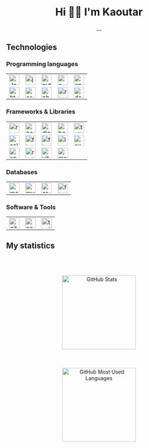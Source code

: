 <div align="center">
    <h1 align="center">Hi 👋🏻 I'm Kaoutar</h1>
    <h4 align="center">...</h4>
</div>

<h2>Technologies</h2>
<h3>Programming languages</h3>
<div align="center">
<table>
    <tbody>
        <tr>
            <td><a href="#"><img alt="JavaScript" title="JavaScript" height="28px"
                        src="https://user-images.githubusercontent.com/82285643/176935717-02d73b56-77e4-42a4-adbd-c9121c1b5f18.svg" /></a>
            </td>
            <td><a href="#"><img alt="java" title="java" height="28px"
                        src="https://user-images.githubusercontent.com/82285643/176935735-5363e976-444f-458c-982e-3312729e5d5e.svg" /></a>
            </td>
            <td><a href="#"><img alt="python" title="python" height="28px"
                        src="https://user-images.githubusercontent.com/82285643/176937451-b408ba34-20f4-4e00-8ab3-ab8bc6d7d5fb.svg" /></a>
            </td>
            <td><a href="#"><img alt="c" title="c" height="28px"
                        src="https://user-images.githubusercontent.com/82285643/176935536-20a9435d-7b5c-49be-a48e-10375be6a98d.svg" /></a>
            </td>
            <td><a href="#"><img alt="cpp" title="cpp" height="28px"
                        src="https://user-images.githubusercontent.com/82285643/176935559-af9e3ea4-8d05-4942-a296-8431387d8d74.svg" /></a>
            </td>
        </tr>
        <tr>
            <td><a href="#"><img alt="html" title="html" height="28px"
                        src="https://user-images.githubusercontent.com/82285643/176936224-fffdfd8f-6ca6-43ef-a65f-0e3c2ae9a6e6.svg" /></a>
            </td>
            <td><a href="#"><img alt="css" title="css" height="28px"
                        src="https://user-images.githubusercontent.com/82285643/176936247-927527d1-daac-4f22-bb99-7578305784e5.svg" /></a>
            </td>
            <td><a href="#"><img alt="php" title="php" height="28px"
                        src="https://user-images.githubusercontent.com/82285643/176937468-7786be6f-3446-410a-818a-497089a8bd1c.svg" /></a>
            </td>
            <td><a href="#"><img alt="rlang" title="rlang" height="28px"
                        src="https://user-images.githubusercontent.com/82285643/176954611-6f88aff4-c85e-41cc-ad96-90f3475264da.svg" /></a>
            </td>
            <td><a href="#"><img alt="dart" title="dart" height="28px"
                        src="https://user-images.githubusercontent.com/82285643/176936611-b0c96a7b-991d-43db-a281-d7f8a6f47589.svg" /></a>
            </td>
        </tr>
        <!-- <tr>
            <td><a href="#"><img alt="C++" title="C++" height="28px"
                        src="https://img.icons8.com/color/48/000000/c-plus-plus-logo.png" /></a></td>
        </tr>
        <tr>
            <td><a href="#"><img alt="NodeJS" title="NodeJS" height="28px"
                        src="https://raw.githubusercontent.com/github/explore/80688e429a7d4ef2fca1e82350fe8e3517d3494d/topics/nodejs/nodejs.png" /></a>
            </td>
        </tr>
        <tr>
            <td><a href="#"><img alt="Terminal" title="Terminal" height="28px"
                        src="https://raw.githubusercontent.com/github/explore/80688e429a7d4ef2fca1e82350fe8e3517d3494d/topics/terminal/terminal.png" /></a>
            </td>
        </tr> -->
    </tbody>
</table>
</div>
<h3>Frameworks & Libraries</h3>
<div align="center">
<table>
    <tbody>
        <tr>
            <td><a href="#"><img alt="react" title="react" height="28px"
                        src="https://user-images.githubusercontent.com/82285643/176935194-148d94f2-7bc4-4926-a44d-247947b957c9.svg" /></a>
            </td>
            <td><a href="#"><img alt="nodejs" title="nodejs" height="28px"
                        src="https://user-images.githubusercontent.com/82285643/176937564-9f613a44-dcc6-4238-8f65-6954fe59938a.svg" /></a>
            </td>
            <td><a href="#"><img alt="django" title="django" height="28px"
                        src="https://user-images.githubusercontent.com/82285643/176937401-8d746a3f-f135-416c-83e9-df026a2534af.svg" /></a>
            </td>
            <td><a href="#"><img alt="bootstrap" title="bootstrap" height="28px"
                        src="https://user-images.githubusercontent.com/82285643/176936649-17172bea-c024-4b05-95eb-952795c57c89.svg" /></a>
            </td>
            <td><a href="#"><img alt="tailwind" title="tailwind" height="28px"
                        src="https://user-images.githubusercontent.com/82285643/176936664-f19de090-997f-47c6-89d0-603eef566bb8.svg" /></a>
            </td>
        </tr>
        <tr>
            <td><a href="#"><img alt="solidity" title="solidity" height="28px"
                        src="https://user-images.githubusercontent.com/82285643/176938066-0cdecb80-9793-45f7-b141-60cf29296856.svg" /></a>
            </td>
            <td><a href="#"><img alt="flutter" title="flutter" height="28px"
                        src="https://user-images.githubusercontent.com/82285643/176936620-54db7e69-14f5-4264-8b6f-8a88f8db628a.svg" /></a>
            </td>
            <td><a href="#"><img alt="flask" title="flask" height="28px"
                        src="https://user-images.githubusercontent.com/82285643/176937370-ff843f48-fdff-432b-865d-5123af717961.svg" /></a>
            </td>
            <td><a href="#"><img alt="laravel" title="laravel" height="28px"
                        src="https://user-images.githubusercontent.com/82285643/176937500-19b811f6-38b0-4e7a-a95e-94f76b55bdc4.svg" /></a>
            </td>
            <td><a href="#"><img alt="express" title="express" height="28px"
                        src="https://user-images.githubusercontent.com/82285643/186551545-a48a3627-86ae-46e0-aafb-0cc18aa4f6bd.png" /></a>
            </td>
        </tr>
        <tr>
            <td><a href="#"><img alt="springboot" title="springboot" height="28px"
                        src="https://user-images.githubusercontent.com/82285643/176954842-b14c6557-56d7-463c-9457-e1d273578656.png" /></a>
            </td>
            <td><a href="#"><img alt="redux" title="redux" height="28px"
                        src="https://user-images.githubusercontent.com/82285643/176954295-534835b0-a0e9-408e-a18f-102bcb7f14a4.svg" /></a>
            </td>
            <td><a href="#"><img alt="vitejs" title="vitejs" height="28px"
                        src="https://user-images.githubusercontent.com/82285643/176954309-f2833e82-9db8-42ef-a4be-2eee3e35b52a.svg" /></a>
            </td>
            <td><a href="#"><img alt="materialui" title="materialui" height="28px"
                        src="https://user-images.githubusercontent.com/82285643/176956623-8bfb506b-de04-4936-b4cb-1ab347062835.svg" /></a>
            </td>
        </tr>
    </tbody>
</table>
</div>
<h3>Databases</h3>
<div align="center">
<table>
    <tbody>
        <tr>
            <td><a href="#"><img alt="mongodb" title="mongodb" height="28px"
                        src="https://user-images.githubusercontent.com/82285643/176937670-1420e774-f06f-42c0-9fed-5bae8d00d5de.svg" /></a>
            </td>
            <td><a href="#"><img alt="mysql" title="mysql" height="28px"
                        src="https://user-images.githubusercontent.com/82285643/176938044-82297fca-229f-43d5-808e-24f919a73659.svg" /></a>
            </td>
            <td><a href="#"><img alt="oracle" title="oracle" height="28px"
                        src="https://user-images.githubusercontent.com/82285643/176938053-7a71cb10-7162-4935-940d-4415aff59b05.svg" /></a>
            </td>
            <td><a href="#"><img alt="firebase" title="firebase" height="28px"
                        src="https://user-images.githubusercontent.com/82285643/176955846-6717a75b-791c-472c-82bb-3c7543f792eb.svg" /></a>
            </td>
        </tr>
    </tbody>
</table>
</div>
<h3>Software & Tools</h3>
<div align="center">
<table>
    <tbody>
        <tr>
            <td><a href="#"><img alt="git" title="git" height="28px"
                        src="https://user-images.githubusercontent.com/82285643/176955864-f079aade-f121-4b17-b33e-052ac971f151.svg" /></a>
            </td>
            <td><a href="#"><img alt="npm" title="npm" height="28px"
                        src="https://user-images.githubusercontent.com/82285643/176935696-b21a7a7f-0bb9-4768-82f7-a1f43e71c564.svg" /></a>
            </td>
            <td><a href="#"><img alt="trello" title="trello" height="28px"
                        src="https://user-images.githubusercontent.com/82285643/176955881-882f1792-604a-4fb4-8167-3e07e63db3a9.svg" /></a>
            </td>
        </tr>
    </tbody>
</table>
</div>

<h2>My statistics</h2>

<br/>
<br/>
<br/>

<div align=center>
    <img src="https://github-readme-stats.vercel.app/api?username=kaoutar-ou&title_color=FFFFFF&text_color=FFFFFF&show_icons=true&icon_color=000000&include_all_commits=true&count_private=true&theme=dark&bg_color=30,904e95,111111&hide_border=true"
        alt="GitHub Stats" height="200" />
    <br>
</div>

<br/>
<br/>
<br/>

<div align=center>
    <img src="https://github-readme-stats.vercel.app/api/top-langs?username=kaoutar-ou&layout=compact&title_color=FFFFFF&text_color=FFFFFF&theme=dark&bg_color=30,904e95,111111&hide_border=true"
        alt="GitHub Most Used Languages" height="200" />
    <br>
</div>

<!-- <div align=center>
    <img src="https://github-readme-streak-stats.herokuapp.com/?user=kaoutar-ou&theme=dark&date_format=M%20j%5B%2C%20Y%5D&currStreakLabel=FFFFFF&fire=FFFFFF&ring=000000&background=552E58&sideLabels=000000&hide_border=true"
        alt="GitHub Streak Stats" height="200" />
    <br>
</div> -->



<!-- ### Hi there 👋 -->
<!--
<div align="center">
<h1 align="center">Hi 👋, I'm Kaoutar</h1>
<h4 align="center">...</h4>
</div>

## Technologies

### 👉 Programming languages

<table>
    <tbody>
        <tr>
            <td><a href="#"><img alt="JavaScript" title="JavaScript" height="28px"
                        src="https://user-images.githubusercontent.com/82285643/176935194-148d94f2-7bc4-4926-a44d-247947b957c9.svg" /></a>
            </td>
        </tr>
        <tr>
            <td><a href="#"><img alt="C++" title="C++" height="28px"
                        src="https://img.icons8.com/color/48/000000/c-plus-plus-logo.png" /></a></td>
        </tr>
        <tr>
            <td><a href="#"><img alt="NodeJS" title="NodeJS" height="28px"
                        src="https://raw.githubusercontent.com/github/explore/80688e429a7d4ef2fca1e82350fe8e3517d3494d/topics/nodejs/nodejs.png" /></a>
            </td>
        </tr>
        <tr>
            <td><a href="#"><img alt="Terminal" title="Terminal" height="28px"
                        src="https://raw.githubusercontent.com/github/explore/80688e429a7d4ef2fca1e82350fe8e3517d3494d/topics/terminal/terminal.png" /></a>
            </td>
        </tr>
    </tbody>
</table>

### 👉 Frameworks & Libraries

<table>
    <tbody>
        <tr>
            <td><a href="#"><img alt="react" title="react" height="28px"
                        src="https://user-images.githubusercontent.com/82285643/176935194-148d94f2-7bc4-4926-a44d-247947b957c9.svg" /></a>
            </td>
            <td><a href="#"><img alt="flutter" title="flutter" height="28px"
                        src="https://user-images.githubusercontent.com/82285643/176936620-54db7e69-14f5-4264-8b6f-8a88f8db628a.svg" /></a>
            </td>
            <td><a href="#"><img alt="django" title="django" height="28px"
                        src="https://user-images.githubusercontent.com/82285643/176937401-8d746a3f-f135-416c-83e9-df026a2534af.svg" /></a>
            </td>
        </tr>
    </tbody>
</table>

### 👉 Databases

### 👉 Software & Tools

## My statistics

<div align=center>
        <img src="https://github-readme-stats.vercel.app/api?username=kaoutar-ou&title_color=6C5B7B&text_color=FFFFFF&show_icons=true&icon_color=6C5B7B&include_all_commits=true&count_private=true&theme=dark" alt="GitHub Stats" height="200" />
        <br>
</div>
 
<div align=center>
        <img src="https://github-readme-stats.vercel.app/api/top-langs?username=kaoutar-ou&layout=compact&title_color=6C5B7B&text_color=FFFFFF&theme=dark" alt="GitHub Most Used Languages" height="200" />
        <br>
</div>
 
<div align=center>
        <img src="https://github-readme-streak-stats.herokuapp.com/?user=kaoutar-ou&theme=dark&date_format=j%20M%5B%20Y%5D&currStreakLabel=6C5B7B&fire=6C5B7B&ring=6C5B7B" alt="GitHub Streak Stats" height="200" />
        <br>
</div>
    
-->
    
<!--

<p align="center">
<a href="https://github.com/kaoutar-ou">
  <img height="180em" src="https://github-readme-stats-eight-theta.vercel.app/api?username=kaoutar-ou&show_icons=true&theme=algolia&include_all_commits=true&count_private=true" bg_color=#808080/>
  <img height="180em" src="https://github-readme-stats-eight-theta.vercel.app/api/top-langs/?username=kaoutar-ou&layout=compact&langs_count=8&theme=algolia" bg_color=#808080/>
</a>
</p>

<h3>Statistical Data :</h3>
<p>
    <a href="https://github.com/kaoutar-ou/" target="blank">
        <img width="49.5%"
    src="https://github-readme-stats.vercel.app/api/top-langs?username=kaoutar-ou&show_icons=true&locale=en&bg_color=0d1117&text_color=ffffff&layout=compact"
    alt="kaoutar-ou" 
    bg_color=#808080/>
    </a>

&nbsp;
    <a href="https://github.com/kaoutar-ou/" target="blank">
        <img width="49.5%" src="https://github-readme-stats.vercel.app/api?username=kaoutar-ou&show_icons=true&locale=en&bg_color=0d1117&text_color=ffffff&repo=convoychat"
    alt="kaoutar-ou" />
    </a>
</p>

<br>

<p>
    <a href="https://github.com/kaoutar-ou/" target="blank">
        <img align="center" src="https://github-readme-streak-stats.herokuapp.com/?user=kaoutar-ou&theme=dark&background=0d1117&date_format=M%20j%5B%2C%20Y%5D" alt="kaoutar-ou" />
    </a>
</p>
      

<!--
<details> 
  <summary>💻 GitHub Profile Stats</summary>
  <div>
    <h2 align="center"> 📊 Github stats </h2>
      <br/>
        <p align="center">
          <a href="https://github.com/kaoutar-ou/">
          <img src="https://github-readme-stats.vercel.app/api/top-langs/?username=kaoutar-ou&langs_count=6&theme=gruvbox&layout=compact&hide_border=true" alt="kaoutar-ou :: Top Langs" /></a>
        </p>
        <p align="center">
          <a href="https://github.com/kaoutar-ou/">
          <img width="49.5%" src="https://github-readme-stats.vercel.app/api?username=kaoutar-ou&show_icons=true&theme=gruvbox&hide_border=true" />
          <img width="49.5%" src="https://github-readme-streak-stats.herokuapp.com/?user=kaoutar-ou&theme=gruvbox&hide_border=true" />
          </a>
       </p>
     <br>
  </div>    
</details>



<div align="center">
  <a href="https://1999azzar.github.io/1999AZZAR/">
  <img  src="https://github.com/1999AZZAR/1999AZZAR/blob/main/resources/img/grid-snake.svg"
       alt="snake" /></a>
</div>

**kaoutar-ou/kaoutar-ou** is a ✨ _special_ ✨ repository because its `README.md` (this file) appears on your GitHub profile.

Here are some ideas to get you started:

- 🔭 I’m currently working on ...
- 🌱 I’m currently learning ...
- 👯 I’m looking to collaborate on ...
- 🤔 I’m looking for help with ...
- 💬 Ask me about ...
- 📫 How to reach me: ...
- 😄 Pronouns: ...
- ⚡ Fun fact: ...

-->
